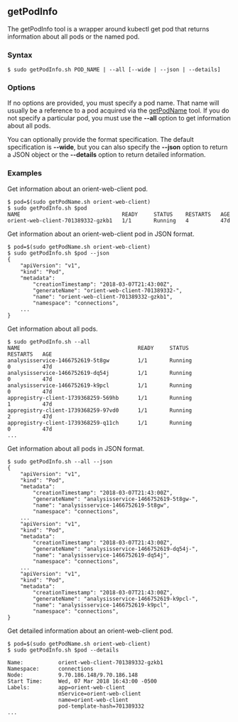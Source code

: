 ## getPodInfo

The getPodInfo tool is a wrapper around kubectl get pod that returns information about all pods or the named pod.

### Syntax

```
$ sudo getPodInfo.sh POD_NAME | --all [--wide | --json | --details]
```

### Options

If no options are provided, you must specify a pod name. That name will usually be a reference to a pod acquired via the
[getPodName](getPodName.md) tool. If you do not specify a particular pod, you must use the **--all** option to get information about all pods.

You can optionally provide the format specification. The default specification is **--wide**, but you can also specify the
**--json** option to return a JSON object or the **--details** option to return detailed information.

### Examples

Get information about an orient-web-client pod.

```
$ pod=$(sudo getPodName.sh orient-web-client)
$ sudo getPodInfo.sh $pod
NAME                                READY     STATUS    RESTARTS   AGE
orient-web-client-701389332-gzkb1   1/1       Running   4          47d
```

Get information about an orient-web-client pod in JSON format.

```
$ pod=$(sudo getPodName.sh orient-web-client)
$ sudo getPodInfo.sh $pod --json
{
    "apiVersion": "v1",
    "kind": "Pod",
    "metadata": 
        "creationTimestamp": "2018-03-07T21:43:00Z",
        "generateName": "orient-web-client-701389332-",
        "name": "orient-web-client-701389332-gzkb1",
        "namespace": "connections",
    ...
}
```

Get information about all pods.

```
$ sudo getPodInfo.sh --all
NAME                                     READY     STATUS             RESTARTS   AGE
analysisservice-1466752619-5t8gw         1/1       Running            0          47d
analysisservice-1466752619-dq54j         1/1       Running            0          47d
analysisservice-1466752619-k9pcl         1/1       Running            0          47d
appregistry-client-1739368259-569hb      1/1       Running            1          47d
appregistry-client-1739368259-97vd0      1/1       Running            2          47d
appregistry-client-1739368259-q11ch      1/1       Running            0          47d
...
```

Get information about all pods in JSON format.

```
$ sudo getPodInfo.sh --all --json
{
    "apiVersion": "v1",
    "kind": "Pod",
    "metadata": 
        "creationTimestamp": "2018-03-07T21:43:00Z",
        "generateName": "analysisservice-1466752619-5t8gw-",
        "name": "analysisservice-1466752619-5t8gw",
        "namespace": "connections",
    ...
    "apiVersion": "v1",
    "kind": "Pod",
    "metadata": 
        "creationTimestamp": "2018-03-07T21:43:00Z",
        "generateName": "analysisservice-1466752619-dq54j-",
        "name": "analysisservice-1466752619-dq54j",
        "namespace": "connections",
    ...
    "apiVersion": "v1",
    "kind": "Pod",
    "metadata": 
        "creationTimestamp": "2018-03-07T21:43:00Z",
        "generateName": "analysisservice-1466752619-k9pcl-",
        "name": "analysisservice-1466752619-k9pcl",
        "namespace": "connections",
}
```

Get detailed information about an orient-web-client pod.

```
$ pod=$(sudo getPodName.sh orient-web-client)
$ sudo getPodInfo.sh $pod --details

Name:           orient-web-client-701389332-gzkb1
Namespace:      connections
Node:           9.70.186.148/9.70.186.148
Start Time:     Wed, 07 Mar 2018 16:43:00 -0500
Labels:         app=orient-web-client
                mService=orient-web-client
                name=orient-web-client
                pod-template-hash=701389332
...
```